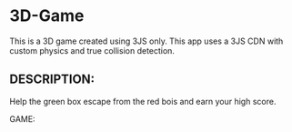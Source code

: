 # 3D-Game

This is a 3D game created using 3JS only. This app uses a 3JS CDN with custom physics and true collision detection.

## DESCRIPTION:

Help the green box escape from the red bois and earn your high score.

GAME:
